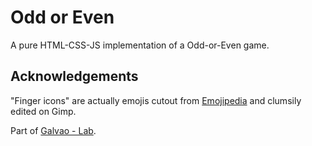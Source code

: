 # Odd or Even
A pure HTML-CSS-JS implementation of a Odd-or-Even game.

## Acknowledgements
"Finger icons" are actually emojis cutout from [Emojipedia](http://emojipedia.org/) and clumsily edited on Gimp.

Part of [Galvao - Lab](https://github.com/galvao-lab/README).
